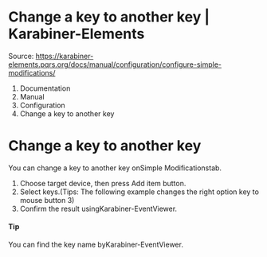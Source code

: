 # Change a key to another key | Karabiner-Elements

Source: https://karabiner-elements.pqrs.org/docs/manual/configuration/configure-simple-modifications/

1. Documentation
1. Manual
1. Configuration
1. Change a key to another key

# Change a key to another key

You can change a key to another key onSimple Modificationstab.

1. Choose target device, then press Add item button.
1. Select keys.(Tips: The following example changes the right option key to mouse button 3)
1. Confirm the result usingKarabiner-EventViewer.

#### Tip

You can find the key name byKarabiner-EventViewer.

